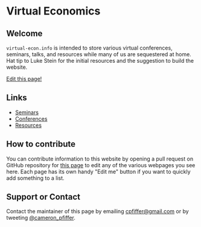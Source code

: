 # Virtual Economics

## Welcome

`virtual-econ.info` is intended to store various virtual conferences, seminars, talks, and resources while many of us are sequestered at home. Hat tip to Luke Stein for the initial resources and the suggestion to build the website.

[Edit this page!](https://github.com/cpfiffer/virtual-econ.info/edit/master/README.md)

## Links

- [Seminars](./seminars.html)
- [Conferences](./conferences.html)
- [Resources](./resourced.html)

## How to contribute

You can contribute information to this website by opening a pull request on GitHub repository for [this page](https://github.com/cpfiffer/virtual-econ.info) to edit any of the various webpages you see here. Each page has its own handy "Edit me" button if you want to quickly add something to a list.

## Support or Contact

Contact the maintainer of this page by emailing [cpfiffer@gmail.com](mailto:cpfiffer@gmail.com) or by tweeting [@cameron_pfiffer](https://twitter.com/cameron_pfiffer).